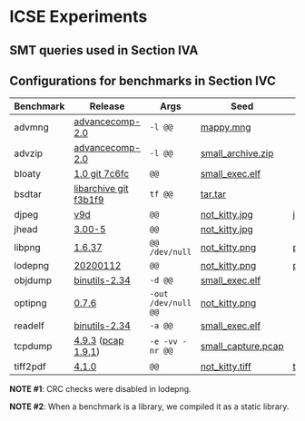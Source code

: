 # ICSE Experiments

## SMT queries used in Section IVA

## Configurations for benchmarks in Section IVC

| Benchmark | Release | Args | Seed | Driver | Dictionary |
|---|---|---|---|---|---|
| advmng | [advancecomp-2.0](https://github.com/SoftSec-KAIST/Eclipser-Artifact/tree/master/docker-scripts/setup-scripts/packages-src) | `-l @@` | [mappy.mng](https://github.com/amadvance/advancecomp/blob/master/test/mappy.mng) | | |
| advzip | [advancecomp-2.0](https://github.com/SoftSec-KAIST/Eclipser-Artifact/tree/master/docker-scripts/setup-scripts/packages-src) | `-l @@` | [small_archive.zip](https://github.com/google/AFL/blob/master/testcases/archives/common/zip/small_archive.zip) | | |
| bloaty | [1.0 git 7c6fc](https://github.com/google/bloaty/tree/7cf6c58688ca756147896d7bc2aaf96988e45d3b) | `@@` | [small_exec.elf](https://github.com/google/AFL/blob/master/testcases/others/elf/small_exec.elf) | | |
| bsdtar | [libarchive git f3b1f9](https://github.com/libarchive/libarchive/tree/f3b1f9f239c580b38f4d1197a40c6dde9753672e) | `tf @@` | [tar.tar](https://github.com/mathiasbynens/small/blob/master/tar.tar) | | |
| djpeg | [v9d](http://www.ijg.org/files/jpegsrc.v9d.tar.gz) | `@@` | [not_kitty.jpg](https://github.com/google/AFL/blob/master/testcases/images/jpeg/not_kitty.jpg) | [jpeg.dict](https://github.com/google/AFL/blob/master/dictionaries/jpeg.dict) | |
| jhead | [3.00-5](https://github.com/SoftSec-KAIST/Eclipser-Artifact/tree/master/docker-scripts/setup-scripts/packages-src) | `@@` | [not_kitty.jpg](https://github.com/google/AFL/blob/master/testcases/images/jpeg/not_kitty.jpg) | | |
| libpng | [1.6.37](https://sourceforge.net/projects/libpng/files/libpng16/1.6.37/) | `@@ /dev/null` | [not_kitty.png](https://github.com/google/AFL/blob/master/testcases/images/png/not_kitty.png) | [png.dict](https://github.com/google/AFL/blob/master/dictionaries/png.dict) | [driver.c](https://sites.cs.ucsb.edu/~pconrad/cs32/15F/lect/11.25/libpngCpp/libpngExample1.cpp) |
| lodepng | [20200112](https://lodev.org/lodepng/) | `@@` | [not_kitty.png](https://github.com/google/AFL/blob/master/testcases/images/png/not_kitty.png) | [png.dict](https://github.com/google/AFL/blob/master/dictionaries/png.dict) | |
| objdump | [binutils-2.34](https://ftp.gnu.org/gnu/binutils/binutils-2.34.tar.gz) | `-d @@` | [small_exec.elf](https://github.com/google/AFL/blob/master/testcases/others/elf/small_exec.elf) | | |
| optipng | [0.7.6](https://github.com/SoftSec-KAIST/Eclipser-Artifact/tree/master/docker-scripts/setup-scripts/packages-src) | `-out /dev/null @@` | [not_kitty.png](https://github.com/google/AFL/blob/master/testcases/images/png/not_kitty.png) | | |
| readelf | [binutils-2.34](https://ftp.gnu.org/gnu/binutils/binutils-2.34.tar.gz) | `-a @@` | [small_exec.elf](https://github.com/google/AFL/blob/master/testcases/others/elf/small_exec.elf) | | |
| tcpdump | [4.9.3](https://www.tcpdump.org/release/tcpdump-4.9.3.tar.gz) ([pcap 1.9.1](https://www.tcpdump.org/release/libpcap-1.9.1.tar.gz)) | `-e -vv -nr @@` | [small_capture.pcap](https://github.com/google/AFL/blob/master/testcases/others/pcap/small_capture.pcap) | | |
| tiff2pdf | [4.1.0](https://download.osgeo.org/libtiff/tiff-4.1.0.tar.gz) | `@@` | [not_kitty.tiff](https://github.com/google/AFL/blob/master/testcases/images/tiff/not_kitty.tiff) | [tiff.dict](https://github.com/google/AFL/blob/master/dictionaries/tiff.dict) | |


**NOTE #1**: CRC checks were disabled in lodepng.

**NOTE #2**: When a benchmark is a library, we compiled it as a static library.
		
